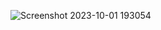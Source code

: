![Screenshot 2023-10-01 193054](https://github.com/mukundmadhav-kalvium/Nand2Tetris-Project3.1/assets/142651947/fafdecd3-96e1-4a9a-8370-c8f139f5f5e7)
